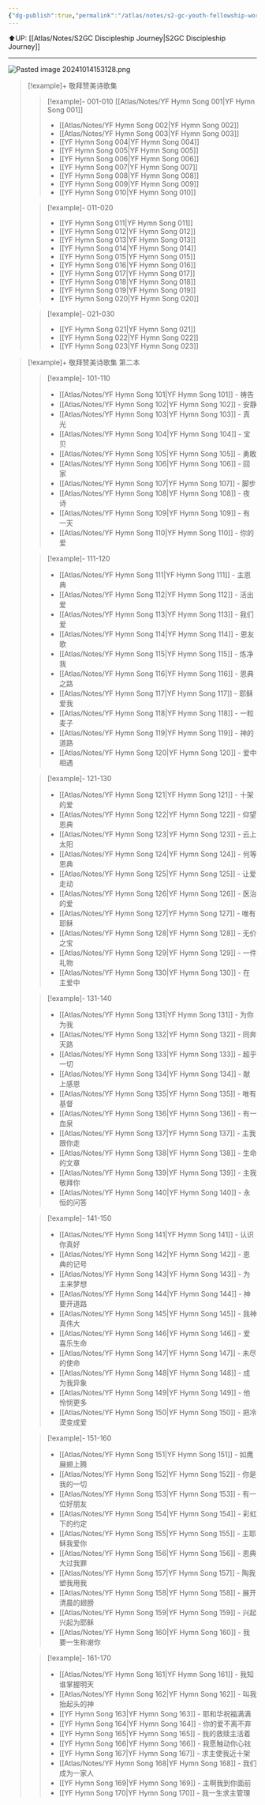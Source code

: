 ```yaml
---
{"dg-publish":true,"permalink":"/atlas/notes/s2-gc-youth-fellowship-worship-songs/"}
---
```


⬆️UP: [[Atlas/Notes/S2GC Discipleship Journey\|S2GC Discipleship Journey]]

---

![Pasted image 20241014153128.png](/img/user/Atlas/Utilities/Images/Pasted%20image%2020241014153128.png)

> [!example]+ 敬拜赞美诗歌集
> > [!example]- 001-010
> >  [[Atlas/Notes/YF Hymn Song 001\|YF Hymn Song 001]]
> > - [[Atlas/Notes/YF Hymn Song 002\|YF Hymn Song 002]]
> > - [[Atlas/Notes/YF Hymn Song 003\|YF Hymn Song 003]]
> > - [[YF Hymn Song 004\|YF Hymn Song 004]]
> > - [[YF Hymn Song 005\|YF Hymn Song 005]]
> > - [[YF Hymn Song 006\|YF Hymn Song 006]]
> > - [[YF Hymn Song 007\|YF Hymn Song 007]]
> > - [[YF Hymn Song 008\|YF Hymn Song 008]]
> > - [[YF Hymn Song 009\|YF Hymn Song 009]]
> > - [[YF Hymn Song 010\|YF Hymn Song 010]]
>
> > [!example]- 011-020
> > - [[YF Hymn Song 011\|YF Hymn Song 011]]
> > - [[YF Hymn Song 012\|YF Hymn Song 012]]
> > - [[YF Hymn Song 013\|YF Hymn Song 013]]
> > -  [[YF Hymn Song 014\|YF Hymn Song 014]]
> > - [[YF Hymn Song 015\|YF Hymn Song 015]]
> > - [[YF Hymn Song 016\|YF Hymn Song 016]]
> > - [[YF Hymn Song 017\|YF Hymn Song 017]]
> > - [[YF Hymn Song 018\|YF Hymn Song 018]]
> > - [[YF Hymn Song 019\|YF Hymn Song 019]]
> > - [[YF Hymn Song 020\|YF Hymn Song 020]]
> 
> > [!example]- 021-030
> > - [[YF Hymn Song 021\|YF Hymn Song 021]]
> > - [[YF Hymn Song 022\|YF Hymn Song 022]]
> >- [[YF Hymn Song 023\|YF Hymn Song 023]]

> [!example]+  敬拜赞美诗歌集 第二本
> > [!example]- 101-110
> > - [[Atlas/Notes/YF Hymn Song 101\|YF Hymn Song 101]] - 祷告
> > - [[Atlas/Notes/YF Hymn Song 102\|YF Hymn Song 102]] - 安静
> > - [[Atlas/Notes/YF Hymn Song 103\|YF Hymn Song 103]] - 真光
> > - [[Atlas/Notes/YF Hymn Song 104\|YF Hymn Song 104]] - 宝贝
> > - [[Atlas/Notes/YF Hymn Song 105\|YF Hymn Song 105]] - 勇敢
> > - [[Atlas/Notes/YF Hymn Song 106\|YF Hymn Song 106]] - 回家
> > - [[Atlas/Notes/YF Hymn Song 107\|YF Hymn Song 107]] - 脚步
> > - [[Atlas/Notes/YF Hymn Song 108\|YF Hymn Song 108]] - 夜诗
> > - [[Atlas/Notes/YF Hymn Song 109\|YF Hymn Song 109]] - 有一天
> > - [[Atlas/Notes/YF Hymn Song 110\|YF Hymn Song 110]] - 你的爱
>
> > [!example]- 111-120 
> > - [[Atlas/Notes/YF Hymn Song 111\|YF Hymn Song 111]] - 主恩典
> > - [[Atlas/Notes/YF Hymn Song 112\|YF Hymn Song 112]] - 活出爱
> > - [[Atlas/Notes/YF Hymn Song 113\|YF Hymn Song 113]] - 我们爱
> > - [[Atlas/Notes/YF Hymn Song 114\|YF Hymn Song 114]] - 恩友歌
> > - [[Atlas/Notes/YF Hymn Song 115\|YF Hymn Song 115]] - 炼净我
> > - [[Atlas/Notes/YF Hymn Song 116\|YF Hymn Song 116]] - 恩典之路
> > - [[Atlas/Notes/YF Hymn Song 117\|YF Hymn Song 117]] - 耶稣爱我
> > - [[Atlas/Notes/YF Hymn Song 118\|YF Hymn Song 118]] - 一粒麦子
> > - [[Atlas/Notes/YF Hymn Song 119\|YF Hymn Song 119]] - 神的道路
> > - [[Atlas/Notes/YF Hymn Song 120\|YF Hymn Song 120]] - 爱中相遇
> 
> > [!example]- 121-130
> > - [[Atlas/Notes/YF Hymn Song 121\|YF Hymn Song 121]] - 十架的爱
> > - [[Atlas/Notes/YF Hymn Song 122\|YF Hymn Song 122]] - 仰望恩典
> > - [[Atlas/Notes/YF Hymn Song 123\|YF Hymn Song 123]] - 云上太阳
> > - [[Atlas/Notes/YF Hymn Song 124\|YF Hymn Song 124]] - 何等恩典
> > - [[Atlas/Notes/YF Hymn Song 125\|YF Hymn Song 125]] - 让爱走动
> > - [[Atlas/Notes/YF Hymn Song 126\|YF Hymn Song 126]] - 医治的爱
> > - [[Atlas/Notes/YF Hymn Song 127\|YF Hymn Song 127]] - 唯有耶稣
> > - [[Atlas/Notes/YF Hymn Song 128\|YF Hymn Song 128]] - 无价之宝
> > - [[Atlas/Notes/YF Hymn Song 129\|YF Hymn Song 129]] - 一件礼物
> > - [[Atlas/Notes/YF Hymn Song 130\|YF Hymn Song 130]] - 在主爱中
> 
> > [!example]- 131-140
> > - [[Atlas/Notes/YF Hymn Song 131\|YF Hymn Song 131]] - 为你为我
> > - [[Atlas/Notes/YF Hymn Song 132\|YF Hymn Song 132]] - 同奔天路
> > - [[Atlas/Notes/YF Hymn Song 133\|YF Hymn Song 133]] - 超乎一切
> > - [[Atlas/Notes/YF Hymn Song 134\|YF Hymn Song 134]] - 献上感恩
> > - [[Atlas/Notes/YF Hymn Song 135\|YF Hymn Song 135]] - 唯有基督
> > - [[Atlas/Notes/YF Hymn Song 136\|YF Hymn Song 136]] - 有一血泉
> > - [[Atlas/Notes/YF Hymn Song 137\|YF Hymn Song 137]] - 主我跟你走
> > - [[Atlas/Notes/YF Hymn Song 138\|YF Hymn Song 138]] - 生命的文章
> > - [[Atlas/Notes/YF Hymn Song 139\|YF Hymn Song 139]] - 主我敬拜你
> > - [[Atlas/Notes/YF Hymn Song 140\|YF Hymn Song 140]] - 永恒的问答
>
> > [!example]- 141-150
> > - [[Atlas/Notes/YF Hymn Song 141\|YF Hymn Song 141]] - 认识你真好
> > - [[Atlas/Notes/YF Hymn Song 142\|YF Hymn Song 142]] - 恩典的记号
> > - [[Atlas/Notes/YF Hymn Song 143\|YF Hymn Song 143]] - 为主来梦想
> > - [[Atlas/Notes/YF Hymn Song 144\|YF Hymn Song 144]] - 神要开道路
> > - [[Atlas/Notes/YF Hymn Song 145\|YF Hymn Song 145]] - 我神真伟大
> > - [[Atlas/Notes/YF Hymn Song 146\|YF Hymn Song 146]] - 爱喜乐生命
> > - [[Atlas/Notes/YF Hymn Song 147\|YF Hymn Song 147]] - 未尽的使命
> > - [[Atlas/Notes/YF Hymn Song 148\|YF Hymn Song 148]] - 成为我异象
> > - [[Atlas/Notes/YF Hymn Song 149\|YF Hymn Song 149]] - 他怜悯更多
> > - [[Atlas/Notes/YF Hymn Song 150\|YF Hymn Song 150]] - 把冷漠变成爱
> 
> > [!example]- 151-160
> > - [[Atlas/Notes/YF Hymn Song 151\|YF Hymn Song 151]] - 如鹰展翅上腾
> > - [[Atlas/Notes/YF Hymn Song 152\|YF Hymn Song 152]] - 你是我的一切
> > - [[Atlas/Notes/YF Hymn Song 153\|YF Hymn Song 153]] - 有一位好朋友
> > - [[Atlas/Notes/YF Hymn Song 154\|YF Hymn Song 154]] - 彩虹下的约定
> > - [[Atlas/Notes/YF Hymn Song 155\|YF Hymn Song 155]] - 主耶稣我爱你
> > - [[Atlas/Notes/YF Hymn Song 156\|YF Hymn Song 156]] - 恩典大过我罪
> > - [[Atlas/Notes/YF Hymn Song 157\|YF Hymn Song 157]] - 陶我塑我用我
> > - [[Atlas/Notes/YF Hymn Song 158\|YF Hymn Song 158]] - 展开清晨的翅膀
> > - [[Atlas/Notes/YF Hymn Song 159\|YF Hymn Song 159]] - 兴起兴起为耶稣
> > - [[Atlas/Notes/YF Hymn Song 160\|YF Hymn Song 160]] - 我要一生称谢你
> 
> > [!example]- 161-170
> > - [[Atlas/Notes/YF Hymn Song 161\|YF Hymn Song 161]] - 我知谁掌握明天
> > - [[Atlas/Notes/YF Hymn Song 162\|YF Hymn Song 162]] - 叫我抬起头的神
> > - [[YF Hymn Song 163\|YF Hymn Song 163]] - 耶和华祝福满满
> > - [[YF Hymn Song 164\|YF Hymn Song 164]] - 你的爱不离不弃
> > - [[YF Hymn Song 165\|YF Hymn Song 165]] - 我的救赎主活着
> > - [[YF Hymn Song 166\|YF Hymn Song 166]] - 我愿触动你心铉
> > - [[YF Hymn Song 167\|YF Hymn Song 167]] - 求主使我近十架
> > - [[Atlas/Notes/YF Hymn Song 168\|YF Hymn Song 168]] - 我们成为一家人
> > - [[YF Hymn Song 169\|YF Hymn Song 169]] - 主啊我到你面前
> > - [[YF Hymn Song 170\|YF Hymn Song 170]] - 我一生求主管理